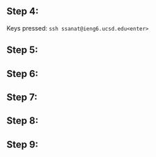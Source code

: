 ## Step 4:
Keys pressed: `ssh ssanat@ieng6.ucsd.edu<enter>`

## Step 5:

## Step 6:

## Step 7:

## Step 8:

## Step 9:
